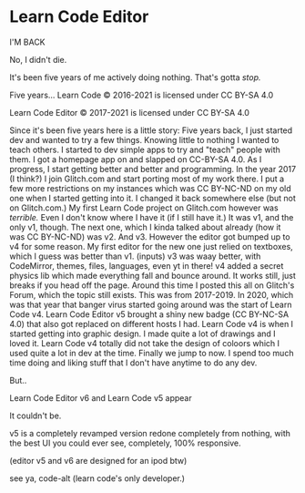 Learn Code Editor
==

I'M BACK

No, I didn't die.

It's been five years of me actively doing nothing. That's gotta *stop.*

Five years...
Learn Code © 2016-2021 is licensed under CC BY-SA 4.0 

Learn Code Editor © 2017-2021 is licensed under CC BY-SA 4.0

Since it's been five years here is a little story: 
Five years back, I just started dev and wanted to try a few things. Knowing little to nothing I wanted to teach others. I started to dev simple apps to try and "teach" people with them. I got a homepage app on and slapped on CC-BY-SA 4.0. As I progress, I start getting better and better and programming. In the year 2017 (I think?) I join Glitch.com and start porting most of my work there. I put a few more restrictions on my instances which was CC BY-NC-ND on my old one when I started getting into it. I changed it back somewhere else (but not on Glitch.com.) My first Learn Code project on Glitch.com however was *terrible.* Even I don't know where I have it (if I still have it.) It was v1, and the only v1, though. The next one, which I kinda talked about already (how it was CC BY-NC-ND) was v2. And v3. However the editor got bumped up to v4 for some reason. My first editor for the new one just relied on textboxes, which I guess was better than v1. (inputs) v3 was waay better, with CodeMirror, themes, files, languages, even yt in there! v4 added a secret physics lib which made everything fall and bounce around. It works still, just breaks if you head off the page. Around this time I posted this all on Glitch's Forum, which the topic still exists. This was from 2017-2019. In 2020, which was that year that banger virus started going around was the start of Learn Code v4. Learn Code Editor v5 brought a shiny new badge (CC BY-NC-SA 4.0) that also got replaced on different hosts I had. Learn Code v4 is when I started getting into graphic design. I made quite a lot of drawings and I loved it. Learn Code v4 totally did not take the design of coloors which I used quite a lot in dev at the time. Finally we jump to now. I spend too much time doing and liking stuff that I don't have anytime to do any dev. 

But..

Learn Code Editor v6
and
Learn Code v5 appear

It couldn't be.

v5 is a completely revamped version redone completely from nothing, with the best UI you could ever see, completely, 100% responsive.

(editor v5 and v6 are designed for an ipod btw)

see ya,
code-alt (learn code's only developer.)